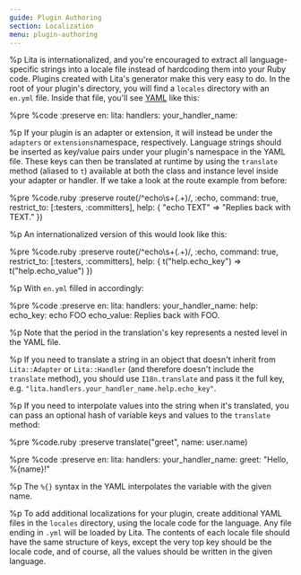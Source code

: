 ```yaml
---
guide: Plugin Authoring
section: Localization
menu: plugin-authoring
---
```


%p Lita is internationalized, and you're encouraged to extract all language-specific strings into a locale file instead of hardcoding them into your Ruby code. Plugins created with Lita's generator make this very easy to do. In the root of your plugin's directory, you will find a <code>locales</code> directory with an <code>en.yml</code> file. Inside that file, you'll see <a href="http://www.yaml.org/">YAML</a> like this:

%pre
  %code
    :preserve
      en:
        lita:
          handlers:
            your_handler_name:

%p If your plugin is an adapter or extension, it will instead be under the <code>adapters</code> or <code>extensions</code>namespace, respectively. Language strings should be inserted as key/value pairs under your plugin's namespace in the YAML file. These keys can then be translated at runtime by using the <code>translate</code> method (aliased to <code>t</code>) available at both the class and instance level inside your adapter or handler. If we take a look at the route example from before:

%pre
  %code.ruby
    :preserve
      route(/^echo\s+(.+)/, :echo, command: true, restrict_to: [:testers, :committers], help: {
        "echo TEXT" => "Replies back with TEXT."
      })

%p An internationalized version of this would look like this:

%pre
  %code.ruby
    :preserve
      route(/^echo\s+(.+)/, :echo, command: true, restrict_to: [:testers, :committers], help: {
        t("help.echo_key") => t("help.echo_value")
      })

%p With <code>en.yml</code> filled in accordingly:

%pre
  %code
    :preserve
      en:
        lita:
          handlers:
            your_handler_name:
              help:
                echo_key: echo FOO
                echo_value: Replies back with FOO.

%p Note that the period in the translation's key represents a nested level in the YAML file.

%p If you need to translate a string in an object that doesn't inherit from <code>Lita::Adapter</code> or <code>Lita::Handler</code> (and therefore doesn't include the <code>translate</code> method), you should use <code>I18n.translate</code> and pass it the full key, e.g. <code>"lita.handlers.your_handler_name.help.echo_key"</code>.

%p If you need to interpolate values into the string when it's translated, you can pass an optional hash of variable keys and values to the <code>translate</code> method:

%pre
  %code.ruby
    :preserve
      translate("greet", name: user.name)

%pre
  %code
    :preserve
      en:
        lita:
          handlers:
            your_handler_name:
              greet: "Hello, %{name}!"

%p The <code>%{}</code> syntax in the YAML interpolates the variable with the given name.

%p To add additional localizations for your plugin, create additional YAML files in the <code>locales</code> directory, using the locale code for the language. Any file ending in <code>.yml</code> will be loaded by Lita. The contents of each locale file should have the same structure of keys, except the very top key should be the locale code, and of course, all the values should be written in the given language.
